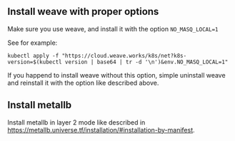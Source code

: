 ## Install weave with proper options
Make sure you use weave, and install it with the option ```NO_MASQ_LOCAL=1```

See for example:
```
kubectl apply -f "https://cloud.weave.works/k8s/net?k8s-version=$(kubectl version | base64 | tr -d '\n')&env.NO_MASQ_LOCAL=1"
```

If you happend to install weave without this option, simple uninstall weave and reinstall it with the option like described above.

## Install metallb
Install metallb in layer 2 mode like described in https://metallb.universe.tf/installation/#installation-by-manifest.
